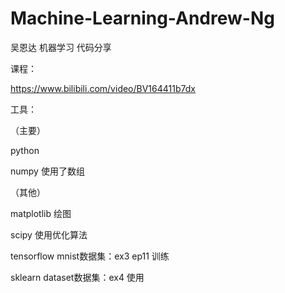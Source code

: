 # Machine-Learning-Andrew-Ng
吴恩达 机器学习 代码分享

课程：

https://www.bilibili.com/video/BV164411b7dx

工具：

（主要）

python

numpy 使用了数组

（其他）

matplotlib 绘图

scipy 使用优化算法

tensorflow mnist数据集：ex3 ep11 训练

sklearn dataset数据集：ex4 使用
